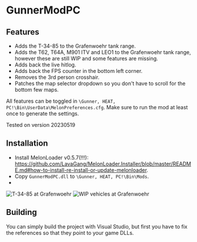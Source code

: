 # GunnerModPC

## Features
- Adds the T-34-85 to the Grafenwoehr tank range.
- Adds the T62, T64A, M901 ITV and LEO1 to the Grafenwoehr tank range, however these are still WIP and some features are missing.
- Adds back the live hitlog.
- Adds back the FPS counter in the bottom left corner.
- Removes the 3rd person crosshair.
- Patches the map selector dropdown so you don't have to scroll for the bottom few maps.

All features can be toggled in `\Gunner, HEAT, PC!\Bin\UserData\MelonPreferences.cfg`. Make sure to run the mod at least once to generate the settings.

Tested on version 20230519

## Installation
- Install MelonLoader v0.5.7(!!!): https://github.com/LavaGang/MelonLoader.Installer/blob/master/README.md#how-to-install-re-install-or-update-melonloader.
- Copy `GunnerModPC.dll` to `\Gunner, HEAT, PC!\Bin\Mods`.
- 
![T-34-85 at Grafenwoehr](https://github.com/Andrix44/GunnerModPC/assets/13806656/101581ed-2a18-4930-a4d6-4892860a5b99)
![WIP vehicles at Grafenwoehr](https://github.com/Andrix44/GunnerModPC/assets/13806656/aaec52fc-cbcc-44e6-88aa-957d263cf76f)

## Building
You can simply build the project with Visual Studio, but first you have to fix the references so that they point to your game DLLs.
